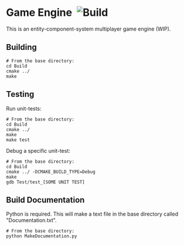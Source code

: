 # Game Engine  ![Build](https://github.com/chm15/Game_Engine/workflows/CMake/badge.svg)

This is an entity-component-system multiplayer game engine (WIP).
  
## Building

``` shell
# From the base directory:
cd Build
cmake ../
make
```

## Testing
Run unit-tests:
``` shell
# From the base directory:
cd Build
cmake ../
make
make test
```

Debug a specific unit-test:
``` shell
# From the base directory:
cd Build
cmake ../ -DCMAKE_BUILD_TYPE=Debug
make
gdb Test/test_[SOME UNIT TEST]
```

## Build Documentation

Python is required. This will make a text file in the base directory called "Documentation.txt".  
``` shell
# From the base directory:
python MakeDocumentation.py
```
